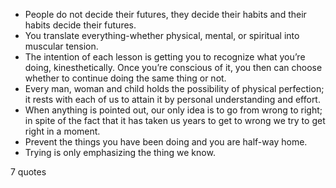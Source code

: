  - People do not decide their futures, they decide their habits and their habits decide their futures.
 - You translate everything-whether physical, mental, or spiritual into muscular tension.
 - The intention of each lesson is getting you to recognize what you’re doing, kinesthetically. Once you’re conscious of it, you then can choose whether to continue doing the same thing or not.
 - Every man, woman and child holds the possibility of physical perfection; it rests with each of us to attain it by personal understanding and effort.
 - When anything is pointed out, our only idea is to go from wrong to right; in spite of the fact that it has taken us years to get to wrong we try to get right in a moment.
 - Prevent the things you have been doing and you are half-way home.
 - Trying is only emphasizing the thing we know.

7 quotes